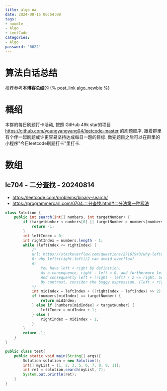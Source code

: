```yaml
---
title: algo na
date: 2024-08-15 00:54:08
tags:
- noodle
- Algo
- LeetCode
categories:
- Algo
password: '0622'
---
```



# 算法白话总结

推荐参考**本博客总结**的 {% post_link algo_newbie %}


# 概绍

本群的每日刷题打卡活动, 按照 GitHub 49k star的项目 https://github.com/youngyangyang04/leetcode-master 的刷题顺序.
跟着群里有个伴一起刷题或许更容易坚持达成每日一题的目标. 做完题目之后可以在群里的小程序"今日leetcode刷题打卡"里打卡. 


# 数组

## lc704 - 二分查找 - 20240814

- https://leetcode.com/problems/binary-search/
- https://programmercarl.com/0704.二分查找.html#二分法第一种写法

``` java
class Solution {
    public int search(int[] numbers, int targetNumber) {
        if (targetNumber < numbers[0] || targetNumber > numbers[numbers.length - 1]) {
            return -1;
        }
        int leftIndex = 0;
        int rightIndex = numbers.length - 1;
        while (leftIndex <= rightIndex) {
            /*
            url: https://stackoverflow.com/questions/27167943/why-leftright-left-2-will-not-overflow
            Q: why left+(right-left)/2 can avoid overflow?
            A: 
                You have left < right by definition.
                As a consequence, right - left > 0, and furthermore left + (right - left) = right (follows from basic algebra).
                And consequently left + (right - left) / 2 <= right. So no overflow can happen since every step of the operation is bounded by the value of right.
                By contrast, consider the buggy expression, (left + right) / 2. left + right >= right, and since we don’t know the values of left and right, it’s entirely possible that that value overflows.
            */
            int midIndex = leftIndex + ((rightIndex - leftIndex) >> 2);  // >> 2 等同于 除以 2
            if (numbers[midIndex] == targetNumber) {
                return midIndex;
            } else if (numbers[midIndex] < targetNumber) {
                leftIndex = midIndex + 1;
            } else {
                rightIndex = midIndex - 1;
            }
        }
        return -1;
    }
}

public class test{
    public static void main(String[] args){
        Solution solution = new Solution();
        int[] myList = {1, 2, 3, 5, 6, 7, 8, 9, 11};
        int ret = solution.search(myList, 7);
        System.out.println(ret);
    }
}
```
